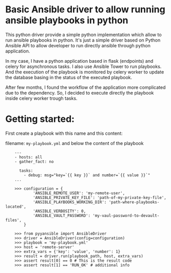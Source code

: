 # Basic Ansible driver to allow running ansible playbooks in python

This python driver provide a simple python implementation which allow to run
ansible playbooks in python. It's just a simple driver based on Python Ansible
API to allow developer to run directly ansible through python application. 

In my case, I have a python application based in flask (endpoints) and celery 
for asynchronous tasks. I also use Ansible Tower to run playbooks. And the 
execution of the playbook is monitored by celery worker to update the 
database basing in the status of the executed playbook. 

After few months, I found the workflow of the application more complicated due 
to the dependency. So, I decided to execute directly the playbook inside
celery worker trough tasks.

Getting started:
===============

First create a playbook with this name and this content:

filename: `my-playbook.yml` and below the content of the playbook

```
    ---
    - hosts: all
    - gather_fact: no
    
      tasks:    
        - debug: msg="key=`{{ key }}` and number=`{{ value }}`"
    ...

```


```
    >>> configuration = {
            'ANSIBLE_REMOTE_USER': 'my-remote-user',
            'ANSIBLE_PRIVATE_KEY_FILE': 'path-of-my-private-key-file',
            'ANSIBLE_PLAYBOOKS_WORKING_DIR': 'path-where-playbooks-located',
            'ANSIBLE_VERBOSITY': 0,
            'ANSIBLE_VAULT_PASSWORD': 'my-vaul-password-to-devault-files',
        }
        
    >>> from pyyansible import AnsibleDriver
    >>> driver = AnsibleDriver(config=configuration)
    >>> playbook = 'my-playbook.yml'
    >>> host = 'remote-server'
    >>> extra_vars = {'key': 'value', 'number': 1}
    >>> result = driver.run(playbook_path, host, extra_vars)
    >>> assert result[0] == 0 # This is the result code
    >>> assert result[1] == 'RUN_OK' # additional info
    
```
